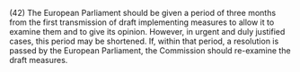 (42) The European Parliament should be given a period of three months from the first transmission of draft implementing measures to allow it to examine them and to give its opinion. However, in urgent and duly justified cases, this period may be shortened. If, within that period, a resolution is passed by the European Parliament, the Commission should re-examine the draft measures.